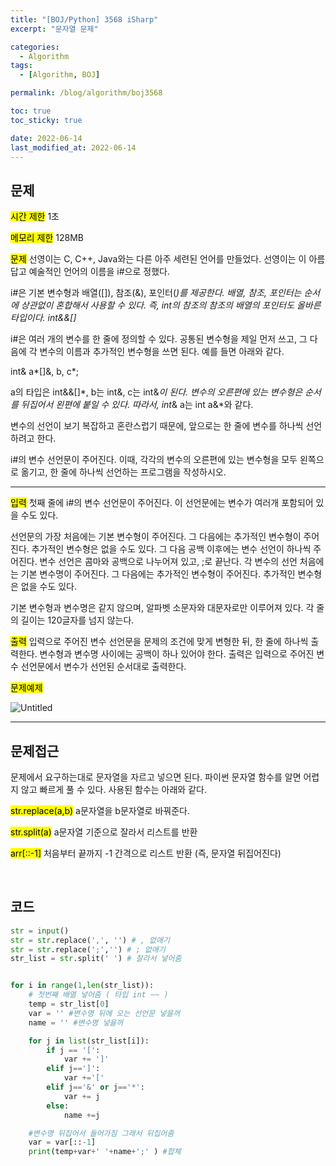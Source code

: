```yaml
---
title: "[BOJ/Python] 3568 iSharp"
excerpt: "문자열 문제"

categories:
  - Algorithm
tags:
  - [Algorithm, BOJ]

permalink: /blog/algorithm/boj3568

toc: true
toc_sticky: true

date: 2022-06-14
last_modified_at: 2022-06-14
---
```


## 문제

<mark>시간 제한</mark> 1초

<mark>메모리 제한</mark> 128MB

<mark>문제</mark> 선영이는 C, C++, Java와는 다른 아주 세련된 언어를 만들었다. 선영이는 이 아름답고 예술적인 언어의 이름을 i#으로 정했다.

i#은 기본 변수형과 배열([]), 참조(&), 포인터(_)를 제공한다. 배열, 참조, 포인터는 순서에 상관없이 혼합해서 사용할 수 있다. 즉, int의 참조의 참조의 배열의 포인터도 올바른 타입이다. int&&[]_

i#은 여러 개의 변수를 한 줄에 정의할 수 있다. 공통된 변수형을 제일 먼저 쓰고, 그 다음에 각 변수의 이름과 추가적인 변수형을 쓰면 된다. 예를 들면 아래와 같다.

int& a*[]&, b, c*;

a의 타입은 int&&[]*, b는 int&, c는 int&*이 된다. 변수의 오른편에 있는 변수형은 순서를 뒤집어서 왼편에 붙일 수 있다. 따라서, int*& a는 int a&*와 같다.

변수의 선언이 보기 복잡하고 혼란스럽기 때문에, 앞으로는 한 줄에 변수를 하나씩 선언하려고 한다.

i#의 변수 선언문이 주어진다. 이때, 각각의 변수의 오른편에 있는 변수형을 모두 왼쪽으로 옮기고, 한 줄에 하나씩 선언하는 프로그램을 작성하시오.

---

<mark>입력</mark> 첫째 줄에 i#의 변수 선언문이 주어진다. 이 선언문에는 변수가 여러개 포함되어 있을 수도 있다.

선언문의 가장 처음에는 기본 변수형이 주어진다. 그 다음에는 추가적인 변수형이 주어진다. 추가적인 변수형은 없을 수도 있다. 그 다음 공백 이후에는 변수 선언이 하나씩 주어진다. 변수 선언은 콤마와 공백으로 나누어져 있고, ;로 끝난다. 각 변수의 선언 처음에는 기본 변수명이 주어진다. 그 다음에는 추가적인 변수형이 주어진다. 추가적인 변수형은 없을 수도 있다.

기본 변수형과 변수명은 같지 않으며, 알파벳 소문자와 대문자로만 이루어져 있다. 각 줄의 길이는 120글자를 넘지 않는다.

<mark>출력</mark> 입력으로 주어진 변수 선언문을 문제의 조건에 맞게 변형한 뒤, 한 줄에 하나씩 출력한다. 변수형과 변수명 사이에는 공백이 하나 있어야 한다. 출력은 입력으로 주어진 변수 선언문에서 변수가 선언된 순서대로 출력한다.

<mark>문제예제</mark>

![Untitled](/assets/images/posts_img/web/2022-06-14-algorithm-boj3568/1.PNG)

---

## 문제접근

문제에서 요구하는대로 문자열을 자르고 넣으면 된다. 파이썬 문자열 함수를 알면 어렵지 않고 빠르게 풀 수 있다. 사용된 함수는 아래와 같다.

<mark>str.replace(a,b)</mark> a문자열을 b문자열로 바꿔준다.

<mark>str.split(a)</mark> a문자열 기준으로 잘라서 리스트를 반환

<mark>arr[::-1]</mark> 처음부터 끝까지 -1 간격으로 리스트 반환 (즉, 문자열 뒤집어진다)

<br>

## 코드

```python
str = input()
str = str.replace(',', '') # , 없애기
str = str.replace(';','') # ; 없애기
str_list = str.split(' ') # 잘라서 넣어줌


for i in range(1,len(str_list)):
    # 첫번째 배열 넣어줌 ( 타입 int ~~ )
	temp = str_list[0]
	var = '' #변수명 뒤에 오는 선언문 넣을꺼
	name = '' #변수명 넣을꺼

	for j in list(str_list[i]):
		if j == '[':
			var += ']'
		elif j==']':
			var +='['
		elif j=='&' or j=='*':
			var += j
		else:
			name +=j

    #변수명 뒤집어서 들어가짐 그래서 뒤집어줌
	var = var[::-1]
	print(temp+var+' '+name+';' ) #합체
```

